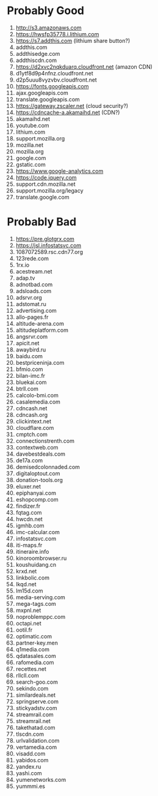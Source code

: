 # Probably Good
1. http://s3.amazonaws.com
1. https://hwsfp35778.i.lithium.com
1. https://s7.addthis.com (lithium share button?)
1. addthis.com
1. addthisedge.com
1. addthiscdn.com
1. https://d2xvc2nqkduarq.cloudfront.net (amazon CDN)
1. d1ytf8d9p4nfnz.cloudfront.net
1. d2p5uuu8vyzvbv.cloudfront.net
1. https://fonts.googleapis.com 
1. ajax.googleapis.com
1. translate.googleapis.com
1. https://gateway.zscaler.net (cloud security?)
1. https://cdncache-a.akamaihd.net (CDN?)
1. akamaihd.net
1. youtube.com
1. lithium.com
1. support.mozilla.org
1. mozilla.net
1. mozilla.org
1. google.com
1. gstatic.com
1. https://www.google-analytics.com
1. https://code.jquery.com
1. support.cdn.mozilla.net
1. support.mozilla.org/legacy
1. translate.google.com



# Probably Bad

1. https://pre.glotgrx.com
1. https://jsl.infostatsvc.com
1. 1087072589.rsc.cdn77.org
1. 123rede.com
1. 1rx.io
1. acestream.net
1. adap.tv
1. adnotbad.com
1. adsloads.com
1. adsrvr.org
1. adstomat.ru
1. advertising.com
1. allo-pages.fr
1. altitude-arena.com
1. altitudeplatform.com
1. angsrvr.com
1. apicit.net
1. awaybird.ru
1. baidu.com
1. bestpriceninja.com
1. bfmio.com
1. bilan-imc.fr
1. bluekai.com
1. btrll.com
1. calcolo-bmi.com
1. casalemedia.com
1. cdncash.net
1. cdncash.org
1. clickintext.net
1. cloudflare.com
1. cmptch.com
1. connectionstrenth.com
1. contextweb.com
1. davebestdeals.com
1. de17a.com
1. demisedcolonnaded.com
1. digitaloptout.com
1. donation-tools.org
1. eluxer.net
1. epiphanyai.com
1. eshopcomp.com
1. findizer.fr
1. fqtag.com
1. hwcdn.net
1. igmhb.com
1. imc-calcular.com
1. infostatsvc.com
1. iti-maps.fr
1. itineraire.info
1. kinoroombrowser.ru
1. koushuidang.cn
1. krxd.net
1. linkbolic.com
1. lkqd.net
1. lm15d.com
1. media-serving.com
1. mega-tags.com
1. mxpnl.net
1. noproblemppc.com
1. octapi.net
1. ootil.fr
1. optimatic.com
1. partner-key.men
1. q1media.com
1. qdatasales.com
1. rafomedia.com
1. recettes.net
1. rllcll.com
1. search-goo.com
1. sekindo.com
1. similardeals.net
1. springserve.com
1. stickyadstv.com
1. streamrail.com
1. streamrail.net
1. takethatad.com
1. tlscdn.com
1. urlvalidation.com
1. vertamedia.com
1. visadd.com
1. yabidos.com
1. yandex.ru
1. yashi.com
1. yumenetworks.com
1. yummmi.es


